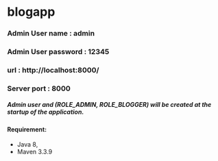 # blogapp

### Admin User name : admin
### Admin User password : 12345


### url : http://localhost:8000/
### Server port : 8000

##### Admin user and (ROLE_ADMIN, ROLE_BLOGGER) will be created at the startup of the application. 




#### Requirement:
* Java 8,
* Maven 3.3.9
